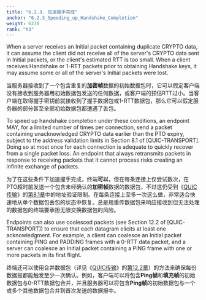 ```yaml
---
title: "6.2.3. 加速握手完成"
anchor: "6.2.3_Speeding_up_Handshake_Completion"
weight: 6230
rank: "h3"
---
```


When a server receives an Initial packet containing duplicate CRYPTO data, it can assume the client did not receive all of the server's CRYPTO data sent in Initial packets, or the client's estimated RTT is too small. When a client receives Handshake or 1-RTT packets prior to obtaining Handshake keys, it may assume some or all of the server's Initial packets were lost.

当服务器接收到了一个包含重复的**加密帧**数据的初始数据包时，它可以假定客户端没有接收到服务器用初始数据包发送的任何数据，或客户端的预估RTT过小。当客户端在取得握手密钥前就接收到了握手数据包或1-RTT数据包，那么它可以假定服务器的部分甚至全部初始数据包都遭遇了丢包。

To speed up handshake completion under these conditions, an endpoint MAY, for a limited number of times per connection, send a packet containing unacknowledged CRYPTO data earlier than the PTO expiry, subject to the address validation limits in Section 8.1 of [QUIC-TRANSPORT]. Doing so at most once for each connection is adequate to quickly recover from a single packet loss. An endpoint that always retransmits packets in response to receiving packets that it cannot process risks creating an infinite exchange of packets.

为了在这些条件下加速握手完成，终端**可以**，但在每条连接上仅尝试数次，在PTO超时前发送一个包含未经确认的**加密帧**数据的数据包，不过这仍受到《[QUIC传输]()》的[第8.1章]()中的地址验证限制。在每条连接上至多一次这么做，非常适合快速地从单个数据包丢包的状态中恢复。总是用重传数据包来响应接收到但无法处理的数据包的终端要承担无限交换数据包的风险。

Endpoints can also use coalesced packets (see Section 12.2 of [QUIC-TRANSPORT]) to ensure that each datagram elicits at least one acknowledgment. For example, a client can coalesce an Initial packet containing PING and PADDING frames with a 0-RTT data packet, and a server can coalesce an Initial packet containing a PING frame with one or more packets in its first flight.

终端还可以使用合并数据包（详见《[QUIC传输]()》的[第12.2章]()）的方法来确保每份数据报都能触发至少一次确认。例如，客户端可以将包含**Ping帧**和**填充帧**的初始数据包与0-RTT数据包合并，并且服务器可以将包含**Ping帧**的初始数据包与一个或多个其他数据包合并到首次发送的数据报中。
